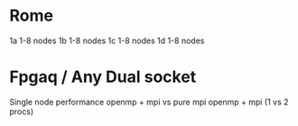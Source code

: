 # Rome
1a 1-8 nodes
1b 1-8 nodes
1c 1-8 nodes
1d 1-8 nodes


# Fpgaq / Any Dual socket
Single node performance
openmp + mpi vs pure mpi
openmp + mpi (1 vs 2 procs)



